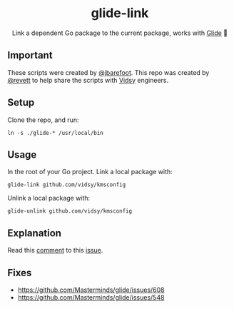 <h1 align="center">
  glide-link
</h1>

<p align="center">
  Link a dependent Go package to the current package, works with <a href="https://github.com/Masterminds/glide" target="_blank">Glide</a> 🎉
</p>

## Important

These scripts were created by [@jbarefoot](https://github.com/jbarefoot). This repo was created by [@revett](https://github.com/revett) to help share the scripts with [Vidsy](http://vidsy.co/) engineers.

## Setup

Clone the repo, and run:

```
ln -s ./glide-* /usr/local/bin
```

## Usage

In the root of your Go project. Link a local package with:

```
glide-link github.com/vidsy/kmsconfig
```

Unlink a local package with:

```
glide-unlink github.com/vidsy/kmsconfig
```

## Explanation

Read this [comment](https://github.com/Masterminds/glide/issues/548#issuecomment-257388512) to this [issue](https://github.com/Masterminds/glide/issues/548).

## Fixes

- https://github.com/Masterminds/glide/issues/608
- https://github.com/Masterminds/glide/issues/548
